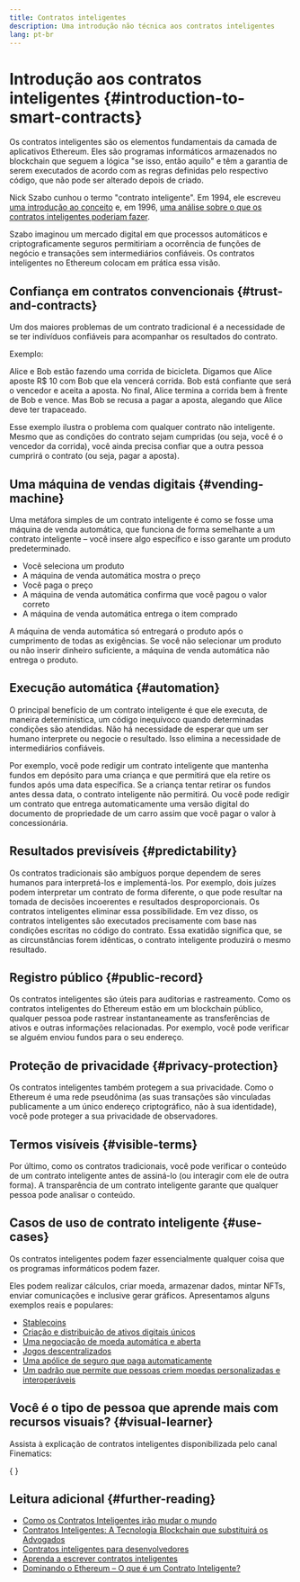 ```yaml
---
title: Contratos inteligentes
description: Uma introdução não técnica aos contratos inteligentes
lang: pt-br
---
```


# Introdução aos contratos inteligentes \{#introduction-to-smart-contracts}

Os contratos inteligentes são os elementos fundamentais da camada de aplicativos Ethereum. Eles são programas informáticos armazenados no blockchain que seguem a lógica "se isso, então aquilo" e têm a garantia de serem executados de acordo com as regras definidas pelo respectivo código, que não pode ser alterado depois de criado.

Nick Szabo cunhou o termo "contrato inteligente". Em 1994, ele escreveu [uma introdução ao conceito](https://www.fon.hum.uva.nl/rob/Courses/InformationInSpeech/CDROM/Literature/LOTwinterschool2006/szabo.best.vwh.net/smart.contracts.html) e, em 1996, [uma análise sobre o que os contratos inteligentes poderiam fazer](https://www.fon.hum.uva.nl/rob/Courses/InformationInSpeech/CDROM/Literature/LOTwinterschool2006/szabo.best.vwh.net/smart_contracts_2.html).

Szabo imaginou um mercado digital em que processos automáticos e criptograficamente seguros permitiriam a ocorrência de funções de negócio e transações sem intermediários confiáveis. Os contratos inteligentes no Ethereum colocam em prática essa visão.

## Confiança em contratos convencionais \{#trust-and-contracts}

Um dos maiores problemas de um contrato tradicional é a necessidade de se ter indivíduos confiáveis para acompanhar os resultados do contrato.

Exemplo:

Alice e Bob estão fazendo uma corrida de bicicleta. Digamos que Alice aposte R$ 10 com Bob que ela vencerá corrida. Bob está confiante que será o vencedor e aceita a aposta. No final, Alice termina a corrida bem à frente de Bob e vence. Mas Bob se recusa a pagar a aposta, alegando que Alice deve ter trapaceado.

Esse exemplo ilustra o problema com qualquer contrato não inteligente. Mesmo que as condições do contrato sejam cumpridas (ou seja, você é o vencedor da corrida), você ainda precisa confiar que a outra pessoa cumprirá o contrato (ou seja, pagar a aposta).

## Uma máquina de vendas digitais \{#vending-machine}

Uma metáfora simples de um contrato inteligente é como se fosse uma máquina de venda automática, que funciona de forma semelhante a um contrato inteligente – você insere algo específico e isso garante um produto predeterminado.

- Você seleciona um produto
- A máquina de venda automática mostra o preço
- Você paga o preço
- A máquina de venda automática confirma que você pagou o valor correto
- A máquina de venda automática entrega o item comprado

A máquina de venda automática só entregará o produto após o cumprimento de todas as exigências. Se você não selecionar um produto ou não inserir dinheiro suficiente, a máquina de venda automática não entrega o produto.

## Execução automática \{#automation}

O principal benefício de um contrato inteligente é que ele executa, de maneira determinística, um código inequívoco quando determinadas condições são atendidas. Não há necessidade de esperar que um ser humano interprete ou negocie o resultado. Isso elimina a necessidade de intermediários confiáveis.

Por exemplo, você pode redigir um contrato inteligente que mantenha fundos em depósito para uma criança e que permitirá que ela retire os fundos após uma data específica. Se a criança tentar retirar os fundos antes dessa data, o contrato inteligente não permitirá. Ou você pode redigir um contrato que entrega automaticamente uma versão digital do documento de propriedade de um carro assim que você pagar o valor à concessionária.

## Resultados previsíveis \{#predictability}

Os contratos tradicionais são ambíguos porque dependem de seres humanos para interpretá-los e implementá-los. Por exemplo, dois juízes podem interpretar um contrato de forma diferente, o que pode resultar na tomada de decisões incoerentes e resultados desproporcionais. Os contratos inteligentes eliminar essa possibilidade. Em vez disso, os contratos inteligentes são executados precisamente com base nas condições escritas no código do contrato. Essa exatidão significa que, se as circunstâncias forem idênticas, o contrato inteligente produzirá o mesmo resultado.

## Registro público \{#public-record}

Os contratos inteligentes são úteis para auditorias e rastreamento. Como os contratos inteligentes do Ethereum estão em um blockchain público, qualquer pessoa pode rastrear instantaneamente as transferências de ativos e outras informações relacionadas. Por exemplo, você pode verificar se alguém enviou fundos para o seu endereço.

## Proteção de privacidade \{#privacy-protection}

Os contratos inteligentes também protegem a sua privacidade. Como o Ethereum é uma rede pseudônima (as suas transações são vinculadas publicamente a um único endereço criptográfico, não à sua identidade), você pode proteger a sua privacidade de observadores.

## Termos visíveis \{#visible-terms}

Por último, como os contratos tradicionais, você pode verificar o conteúdo de um contrato inteligente antes de assiná-lo (ou interagir com ele de outra forma). A transparência de um contrato inteligente garante que qualquer pessoa pode analisar o conteúdo.

## Casos de uso de contrato inteligente \{#use-cases}

Os contratos inteligentes podem fazer essencialmente qualquer coisa que os programas informáticos podem fazer.

Eles podem realizar cálculos, criar moeda, armazenar dados, mintar NFTs, enviar comunicações e inclusive gerar gráficos. Apresentamos alguns exemplos reais e populares:

- [Stablecoins](/stablecoins/)
- [Criação e distribuição de ativos digitais únicos](/nft/)
- [Uma negociação de moeda automática e aberta](/get-eth/#dex)
- [Jogos descentralizados](/dapps/?category=gaming)
- [Uma apólice de seguro que paga automaticamente](https://etherisc.com/)
- [Um padrão que permite que pessoas criem moedas personalizadas e interoperáveis](/developers/docs/standards/tokens/)

## Você é o tipo de pessoa que aprende mais com recursos visuais? \{#visual-learner}

Assista à explicação de contratos inteligentes disponibilizada pelo canal Finematics:

{
<YouTube id="pWGLtjG-F5c" />
}

## Leitura adicional \{#further-reading}

- [Como os Contratos Inteligentes irão mudar o mundo](https://www.youtube.com/watch?v=pA6CGuXEKtQ)
- [Contratos Inteligentes: A Tecnologia Blockchain que substituirá os Advogados](https://blockgeeks.com/guides/smart-contracts/)
- [Contratos inteligentes para desenvolvedores](/developers/docs/smart-contracts/)
- [Aprenda a escrever contratos inteligentes](/developers/learning-tools/)
- [Dominando o Ethereum – O que é um Contrato Inteligente?](https://github.com/ethereumbook/ethereumbook/blob/develop/07smart-contracts-solidity.asciidoc#what-is-a-smart-contract)
